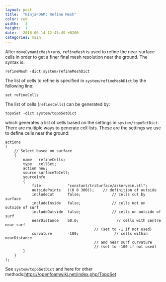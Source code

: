 ```yaml
---
layout: post
title:  "NinjaFOAM: Refine Mesh"
color: red
width:   3 
height:  1
date:   2016-06-14 12:45:49 +0200
categories: main
---
```


After `moveDynamicMesh` runs, `refineMesh` is used to refine the near-surface cells in order to get a finer final mesh resolution near the ground. The syntax is:

`refineMesh -dict system/refineMeshDict`

The list of cells to refine is specified in `system/refineMeshDict` by the following line:

`set refineCells`

The list of cells (`refineCells`) can be generated by:

`topoSet -dict system/topoSetDict`

which generates a list of cells based on the settings in `system/topoSetDict`. There are multiple ways to generate cell lists. These are the settings we use to define cells near the ground:

    actions
    (
        // Select based on surface
        {   
            name   refineCells;
            type   cellSet;
            action new;
            source surfaceToCell;
            sourceInfo
            {   
                file            "constant/triSurface/askervein.stl";
                outsidePoints   ((0 0 300));    // definition of outside
                includeCut      false;              // cells cut by surface
                includeInside   false;              // cells not on outside of surf
                includeOutside  false;              // cells on outside of surf
                nearDistance    50.0;                 // cells with centre near surf
                                            // (set to -1 if not used)
                curvature       -100;                // cells within nearDistance
                                            // and near surf curvature
                                            // (set to -100 if not used)
            }   
        }   
    );

See `system/topoSetDict` and here for other methods:https://openfoamwiki.net/index.php/TopoSet
